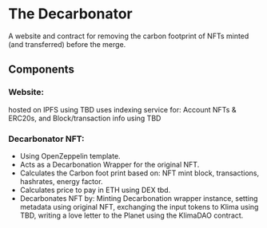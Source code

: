 # The Decarbonator
A website and contract for removing the carbon footprint of NFTs minted (and transferred) before the merge.
## Components
### Website:
hosted on IPFS using TBD
uses indexing service for: Account NFTs & ERC20s, and Block/transaction info using TBD
### Decarbonator NFT: 
- Using OpenZeppelin template.
- Acts as a Decarbonation Wrapper for the original NFT.
- Calculates the Carbon foot print based on: NFT mint block, transactions, hashrates, energy factor.
- Calculates price to pay in ETH using DEX tbd.
- Decarbonates NFT by: 
Minting Decarbonation wrapper instance, setting metadata using original NFT, exchanging the input tokens to Klima using TBD, writing a love letter to the Planet using the KlimaDAO contract.
